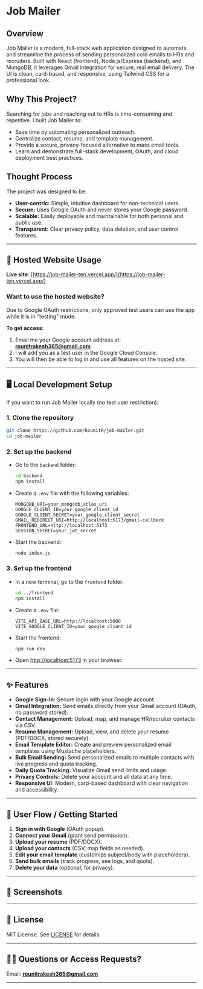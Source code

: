 # Job Mailer

## Overview

Job Mailer is a modern, full-stack web application designed to automate and streamline the process of sending personalized cold emails to HRs and recruiters. Built with React (frontend), Node.js/Express (backend), and MongoDB, it leverages Gmail integration for secure, real email delivery. The UI is clean, card-based, and responsive, using Tailwind CSS for a professional look.

## Why This Project?

Searching for jobs and reaching out to HRs is time-consuming and repetitive. I built Job Mailer to:

- Save time by automating personalized outreach.
- Centralize contact, resume, and template management.
- Provide a secure, privacy-focused alternative to mass email tools.
- Learn and demonstrate full-stack development, OAuth, and cloud deployment best practices.

## Thought Process

The project was designed to be:

- **User-centric:** Simple, intuitive dashboard for non-technical users.
- **Secure:** Uses Google OAuth and never stores your Google password.
- **Scalable:** Easily deployable and maintainable for both personal and public use.
- **Transparent:** Clear privacy policy, data deletion, and user control features.

---

## 🚀 Hosted Website Usage

**Live site:** [https://job-mailer-ten.vercel.app/](https://job-mailer-ten.vercel.app/)

### Want to use the hosted website?

Due to Google OAuth restrictions, only approved test users can use the app while it is in "testing" mode.

**To get access:**

1. Email me your Google account address at: **rounitrakesh365@gmail.com**
2. I will add you as a test user in the Google Cloud Console.
3. You will then be able to log in and use all features on the hosted site.

---

## 🖥️ Local Development Setup

If you want to run Job Mailer locally (no test user restriction):

### 1. Clone the repository

```sh
git clone https://github.com/RounitR/job-mailer.git
cd job-mailer
```

### 2. Set up the backend

- Go to the `backend` folder:
  ```sh
  cd backend
  npm install
  ```
- Create a `.env` file with the following variables:
  ```env
  MONGODB_URI=your_mongodb_atlas_uri
  GOOGLE_CLIENT_ID=your_google_client_id
  GOOGLE_CLIENT_SECRET=your_google_client_secret
  GMAIL_REDIRECT_URI=http://localhost:5173/gmail-callback
  FRONTEND_URL=http://localhost:5173
  SESSION_SECRET=your_jwt_secret
  ```
- Start the backend:
  ```sh
  node index.js
  ```

### 3. Set up the frontend

- In a new terminal, go to the `frontend` folder:
  ```sh
  cd ../frontend
  npm install
  ```
- Create a `.env` file:
  ```env
  VITE_API_BASE_URL=http://localhost:5000
  VITE_GOOGLE_CLIENT_ID=your_google_client_id
  ```
- Start the frontend:
  ```sh
  npm run dev
  ```
- Open [http://localhost:5173](http://localhost:5173) in your browser.

---

## ✨ Features

- **Google Sign-In:** Secure login with your Google account.
- **Gmail Integration:** Send emails directly from your Gmail account (OAuth, no password stored).
- **Contact Management:** Upload, map, and manage HR/recruiter contacts via CSV.
- **Resume Management:** Upload, view, and delete your resume (PDF/DOCX, stored securely).
- **Email Template Editor:** Create and preview personalized email templates using Mustache placeholders.
- **Bulk Email Sending:** Send personalized emails to multiple contacts with live progress and quota tracking.
- **Daily Quota Tracking:** Visualize Gmail send limits and usage.
- **Privacy Controls:** Delete your account and all data at any time.
- **Responsive UI:** Modern, card-based dashboard with clear navigation and accessibility.

---

## 🧭 User Flow / Getting Started

1. **Sign in with Google** (OAuth popup).
2. **Connect your Gmail** (grant send permission).
3. **Upload your resume** (PDF/DOCX).
4. **Upload your contacts** (CSV, map fields as needed).
5. **Edit your email template** (customize subject/body with placeholders).
6. **Send bulk emails** (track progress, see logs, and quota).
7. **Delete your data** (optional, for privacy).

---

## 📸 Screenshots

<!--
Add screenshots here to illustrate:
- Dashboard layout
- Google login flow
- Resume upload
- Contact management
- Email template editor
- Bulk email sending
- Privacy controls
-->

---

## 📄 License

MIT License. See [LICENSE](LICENSE) for details.

---

## 🙋‍♂️ Questions or Access Requests?

Email: **rounitrakesh365@gmail.com**

---
